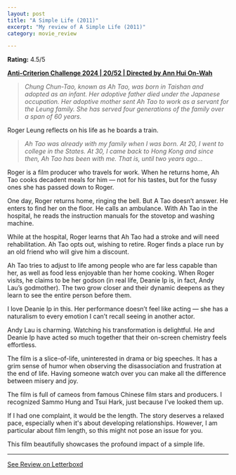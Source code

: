 ```yaml
---
layout: post
title: "A Simple Life (2011)"
excerpt: "My review of A Simple Life (2011)"
category: movie_review

---
```


**Rating:** 4.5/5

<b><a href="https://boxd.it/qBmUY/detail">Anti-Criterion Challenge 2024 | 20/52 | Directed by Ann Hui On-Wah</a></b>

<blockquote><i>Chung Chun-Tao, known as Ah Tao, was born in Taishan and adopted as an infant. Her adoptive father died under the Japanese occupation. Her adoptive mother sent Ah Tao to work as a servant for the Leung family. She has served four generations of the family over a span of 60 years.</i></blockquote>

Roger Leung reflects on his life as he boards a train.

<blockquote><i>Ah Tao was already with my family when I was born. At 20, I went to college in the States. At 30, I came back to Hong Kong and since then, Ah Tao has been with me. That is, until two years ago…</i></blockquote>

Roger is a film producer who travels for work. When he returns home, Ah Tao cooks decadent meals for him — not for his tastes, but for the fussy ones she has passed down to Roger.

One day, Roger returns home, ringing the bell. But A Tao doesn’t answer. He enters to find her on the floor. He calls an ambulance. With Ah Tao in the hospital, he reads the instruction manuals for the stovetop and washing machine.

While at the hospital, Roger learns that Ah Tao had a stroke and will need rehabilitation. Ah Tao opts out, wishing to retire. Roger finds a place run by an old friend who will give him a discount.

Ah Tao tries to adjust to life among people who are far less capable than her, as well as food less enjoyable than her home cooking. When Roger visits, he claims to be her godson (in real life, Deanie Ip is, in fact, Andy Lau’s godmother). The two grow closer and their dynamic deepens as they learn to see the entire person before them.

I love Deanie Ip in this. Her performance doesn’t feel like acting — she has a naturalism to every emotion I can’t recall seeing in another actor.

Andy Lau is charming. Watching his transformation is delightful. He and Deanie Ip have acted so much together that their on-screen chemistry feels effortless.

The film is a slice-of-life, uninterested in drama or big speeches. It has a grim sense of humor when observing the disassociation and frustration at the end of life. Having someone watch over you can make all the difference between misery and joy.

The film is full of cameos from famous Chinese film stars and producers. I recognized Sammo Hung and Tsui Hark, just because I’ve looked them up. 

If I had one complaint, it would be the length. The story deserves a relaxed pace, especially when it's about developing relationships. However, I am particular about film length, so this might not pose an issue for you.

This film beautifully showcases the profound impact of a simple life.

<hr>

[See Review on Letterboxd](https://boxd.it/6t5R8r)
